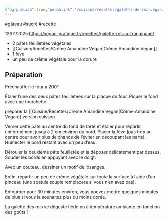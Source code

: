 ```yaml
---
{"dg-publish":true,"permalink":"/cuisine/recettes/galette-de-roi-vegan/"}
---
```


#gâteau #sucré #recette 


12/01/2025 https://vegan-pratique.fr/recettes/galette-rois-a-frangipane/

- 2 pâtes feuilletées végétales
- [[Cuisine/Recettes/Crème Amandine Vegan\|Crème Amandine Vegan]]
- 1 fève
- un peu de crème végétale pour la dorure

## Préparation

Préchauffer le four à 200°.

Étaler l’une des deux pâtes feuilletées sur la plaque du four. Piquer le fond avec une fourchette.

préparer la [[Cuisine/Recettes/Crème Amandine Vegan\|Crème Amandine Vegan]] version cuisson

Verser cette pâte au centre du fond de tarte et étaler pour répartir uniformément jusqu’à 2 cm environ du bord. Placer la fève (pas trop au centre pour avoir plus de chance de l’éviter en découpant les parts). Humecter le bord restant avec un peu d’eau.

Dérouler la deuxième pâte feuilletée et la déposer délicatement par dessus. Souder les bords en appuyant avec le doigt.

Avec un couteau, dessiner un motif de losanges.

Enfin, répartir un peu de crème végétale sur toute la surface à l’aide d’un pinceau (une spatule souple remplacera si vous n’en avez pas).

Enfourner pour 30 minutes environ, vous pouvez mettre quelques minutes de plus si vous la souhaitez plus ou moins dorée.

La galette des rois se déguste tiède ou à température ambiante en fonction des goûts !

